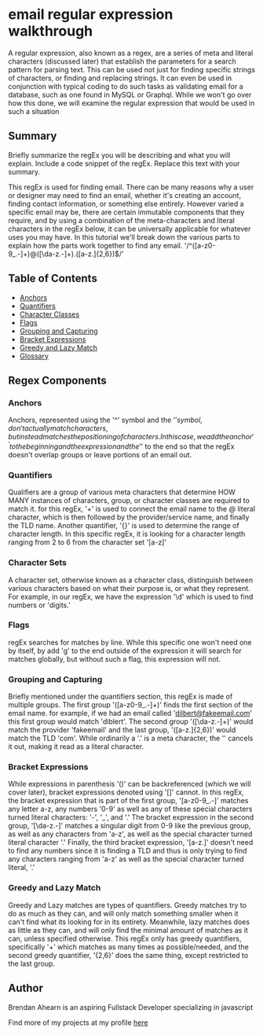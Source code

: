 # email regular expression walkthrough

A regular expression, also known as a regex, are a series of meta and literal characters (discussed later) that establish the parameters for a search pattern for parsing text. This can be used not just for finding specific strings of characters, or finding and replacing strings. It can even be used in conjunction with typical coding to do such tasks as validating email for a database, such as one found in MySQL or Graphql. While we won't go over how this done, we will examine the regular expression that would be used in such a situation 

## Summary

Briefly summarize the regEx you will be describing and what you will explain. Include a code snippet of the regEx. Replace this text with your summary.

This regEx is used for finding email. There can be many reasons why a user or designer may need to find an email, whether it's creating an account, finding contact information, or something else entirely. However varied a specific email may be, there are certain immutable components that they require, and by using a combination of the meta-characters and literal characters in the regEx below, it can be universally applicable for whatever uses you may have. In this tutorial we'll break down the various parts to explain how the parts work together to find any email.
'/^([a-z0-9_\.-]+)@([\da-z\.-]+)\.([a-z\.]{2,6})$/'

## Table of Contents

- [Anchors](#anchors)
- [Quantifiers](#quantifiers)
- [Character Classes](#character-classes)
- [Flags](#flags)
- [Grouping and Capturing](#grouping-and-capturing)
- [Bracket Expressions](#bracket-expressions)
- [Greedy and Lazy Match](#greedy-and-lazy-match)
- [Glossary](#glossary)
## Regex Components

### Anchors
Anchors, represented using the '^' symbol and the '$' symbol, don't actually match characters, but instead matches the positioning of characters. In this case, we add the anchor '^' to the beginning and the expression and the '$' to the end so that the regEx doesn't overlap groups or leave portions of an email out.

### Quantifiers
Qualifiers are a group of various meta characters that determine HOW MANY instances of characters, group, or character classes are required to match it. for this regEx, '+' is used to connect the email name to the @ literal character, which is then followed by the provider/service name, and finally the TLD name. Another quantifier, '{}' is used to determine the range of character length. In this specific regEx, it is looking for a character length ranging from 2 to 6 from the character set '[a-z\]'

### Character Sets
A character set, otherwise known as a character class, distinguish between various characters based on what their purpose is, or what they represent. For example, in our regEx, we have the expression '\d' which is used to find numbers or 'digits.' 

### Flags
regEx searches for matches by line. While this specific one won't need one by itself, by add 'g' to the end outside of the expression it will search for matches globally, but without such a flag, this expression will not. 

### Grouping and Capturing
Briefly mentioned under the quantifiers section, this regEx is made of multiple groups. The first group '([a-z0-9_\.-]+)' finds the first section of the email name. for example, if we had an email called 'dilbert@fakeemail.com' this first group would match 'diblert'. The second group '([\da-z\.-]+)' would match the provider 'fakeemail' and the last group, '([a-z\.]{2,6})' would match the TLD 'com'. While ordinarily a '.' is a meta character, the '\' cancels it out, making it read as a literal character.

### Bracket Expressions
While expressions in parenthesis '()' can be backreferenced (which we will cover later), bracket expressions denoted using '[]' cannot. In this regEx, the bracket expression that is part of the first group, '[a-z0-9_\.-]' matches any letter a-z, any numbers '0-9' as well as any of these special characters turned literal characters: '-', '_', and '.' The bracket expression in the second group, '[\da-z\.-]' matches a singular digit from 0-9 like the previous group, as well as any characters from 'a-z', as well as the special character turned literal character '.' Finally, the third bracket expression, '[a-z\.]' doesn't need to find any numbers since it is finding a TLD and thus is only trying to find any characters ranging from 'a-z' as well as the special character turned literal, '.'

### Greedy and Lazy Match
Greedy and Lazy matches are types of quantifiers. Greedy matches try to do as much as they can, and will only match something smaller when it can't find what its looking for in its entirety. Meanwhile, lazy matches does as little as they can, and will only find the minimal amount of matches as it can, unless specified otherwise. This regEx only has greedy quantifiers, specifically '+' which matches as many times as possible/needed, and the second greedy quantifier, '{2,6}' does the same thing, except restricted to the last group. 

## Author
Brendan Ahearn is an aspiring Fullstack Developer specializing in javascript

Find more of my projects at my profile [here](https://github.com/Arcanaut)




